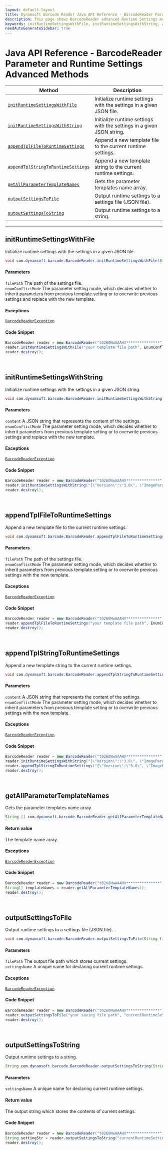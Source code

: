 ```yaml
---
layout: default-layout
title: Dynamsoft Barcode Reader Java API Reference - BarcodeReader Parameter and Runtime Settings Advanced Methods
description: This page shows BarcodeReader advanced Runtime Settings methods of Dynamsoft Barcode Reader for Java SDK API Reference.
keywords: initRuntimeSettingsWithFile, initRuntimeSettingsWithString, appendTplFileToRuntimeSettings, appendTplStringToRuntimeSettings, getAllParameterTemplateNames, outputSettingsToFile, outputSettingsToString, parameter and runtime settings advanced methods, BarcodeReader, api reference, java
needAutoGenerateSidebar: true
---
```


# Java API Reference - BarcodeReader Parameter and Runtime Settings Advanced Methods

  | Method               | Description |
  |----------------------|-------------|
  | [`initRuntimeSettingsWithFile`](#initruntimesettingswithfile)  | Initialize runtime settings with the settings in a given JSON file. |
  | [`initRuntimeSettingsWithString`](#initruntimesettingswithstring) | Initialize runtime settings with the settings in a given JSON string. |
  | [`appendTplFileToRuntimeSettings`](#appendtplfiletoruntimesettings) | Append a new template file to the current runtime settings. |
  | [`appendTplStringToRuntimeSettings`](#appendtplstringtoruntimesettings) | Append a new template string to the current runtime settings. |
  | [`getAllParameterTemplateNames`](#getallparametertemplatenames) | Gets the parameter templates name array. |
  | [`outputSettingsToFile`](#outputsettingstofile) | Output runtime settings to a settings file (JSON file). |
  | [`outputSettingsToString`](#outputsettingstostring) | Output runtime settings to a string. |

  ---






## initRuntimeSettingsWithFile

Initialize runtime settings with the settings in a given JSON file.

```java
void com.dynamsoft.barcode.BarcodeReader.initRuntimeSettingsWithFile(String filePath, int enumConflictMode) throws BarcodeReaderException
```   

#### Parameters
`filePath` The path of the settings file.  
`enumConflictMode` The parameter setting mode, which decides whether to inherit parameters from previous template setting or to overwrite previous settings and replace with the new template. 

#### Exceptions
[`BarcodeReaderException`](../class/BarcodeReaderException.md)

#### Code Snippet
```java
BarcodeReader reader = new BarcodeReader("t0260NwAAAHV***************");
reader.initRuntimeSettingsWithFile("your template file path", EnumConflictMode.CM_OVERWRITE);
reader.destroy();
```

&nbsp; 





## initRuntimeSettingsWithString

Initialize runtime settings with the settings in a given JSON string.


```java
void com.dynamsoft.barcode.BarcodeReader.initRuntimeSettingsWithString(String content, int enumConflictMode)throws BarcodeReaderException
```   
   
#### Parameters
`content` A JSON string that represents the content of the settings.   
`enumConflictMode` The parameter setting mode, which decides whether to inherit parameters from previous template setting or to overwrite previous settings and replace with the new template. 

#### Exceptions
[`BarcodeReaderException`](../class/BarcodeReaderException.md)

#### Code Snippet
```java
BarcodeReader reader = new BarcodeReader("t0260NwAAAHV***************");
reader.initRuntimeSettingsWithString("{\"Version\":\"3.0\", \"ImageParameter\":{\"Name\":\"IP1\", \"BarcodeFormatIds\":[\"BF_QR_CODE\"], \"ExpectedBarcodesCount\":10}}", EnumConflictMode.CM_OVERWRITE);
reader.destroy();
```

&nbsp; 





## appendTplFileToRuntimeSettings

Append a new template file to the current runtime settings.

```java
void com.dynamsoft.barcode.BarcodeReader.appendTplFileToRuntimeSettings(String filePath, int enumConflictMode) throws BarcodeReaderException
```   
   
#### Parameters
`filePath` The path of the settings file.  
`enumConflictMode` The parameter setting mode, which decides whether to inherit parameters from previous template setting or to overwrite previous settings with the new template. 

#### Exceptions
[`BarcodeReaderException`](../class/BarcodeReaderException.md)

#### Code Snippet
```java
BarcodeReader reader = new BarcodeReader("t0260NwAAAHV***************");
reader.appendTplFileToRuntimeSettings("your template file path", EnumConflictMode.CM_IGNORE);
reader.destroy();
```

&nbsp; 





## appendTplStringToRuntimeSettings

Append a new template string to the current runtime settings.

```java
void com.dynamsoft.barcode.BarcodeReader.appendTplStringToRuntimeSettings(String content, int enumConflictMode)	throws BarcodeReaderException	
```   

   
#### Parameters
`content` A JSON string that represents the content of the settings.  
`enumConflictMode` The parameter setting mode, which decides whether to inherit parameters from previous template setting or to overwrite previous settings with the new template.  

#### Exceptions
[`BarcodeReaderException`](../class/BarcodeReaderException.md)

#### Code Snippet
```java
BarcodeReader reader = new BarcodeReader("t0260NwAAAHV***************");
reader.initRuntimeSettingsWithString("{\"Version\":\"3.0\", \"ImageParameter\":{\"Name\":\"IP1\", \"BarcodeFormatIds\":[\"BF_QR_CODE\"], \"ExpectedBarcodesCount\":10}}", EnumConflictMode.CM_OVERWRITE);
reader.appendTplStringToRuntimeSettings("{\"Version\":\"3.0\", \"ImageParameter\":{\"Name\":\"IP1\", \"BarcodeFormatIds\":[\"BF_OneD\"], \"ExpectedBarcodesCount\":20}}", EnumConflictMode.CM_IGNORE);
reader.destroy();
```

&nbsp; 





## getAllParameterTemplateNames
Gets the parameter templates name array.

```java
String [] com.dynamsoft.barcode.BarcodeReader.getAllParameterTemplateNames()		
```   

#### Return value
The template name array.

#### Exceptions
[`BarcodeReaderException`](../class/BarcodeReaderException.md)

#### Code Snippet
```java
BarcodeReader reader = new BarcodeReader("t0260NwAAAHV***************");
String[] templateNames = reader.getAllParameterTemplateNames();
reader.destroy();
```

&nbsp;





## outputSettingsToFile
Output runtime settings to a settings file (JSON file).

```java
void com.dynamsoft.barcode.BarcodeReader.outputSettingsToFile(String filePath, String settingsName) throws BarcodeReaderException
```   
   
#### Parameters
`filePath` The output file path which stores current settings.  
`settingsName` A unique name for declaring current runtime settings.


#### Exceptions
[`BarcodeReaderException`](../class/BarcodeReaderException.md)

#### Code Snippet
```java
BarcodeReader reader = new BarcodeReader("t0260NwAAAHV***************");
reader.outputSettingsToFile("your saving file path", "currentRuntimeSettings");
reader.destroy();
```

&nbsp; 





## outputSettingsToString
Output runtime settings to a string.

```java
String com.dynamsoft.barcode.BarcodeReader.outputSettingsToString(String settingsName) throws BarcodeReaderException
```   
   
#### Parameters 
`settingsName` A unique name for declaring current runtime settings.  

#### Return value
The output string which stores the contents of current settings.

#### Code Snippet
```java
BarcodeReader reader = new BarcodeReader("t0260NwAAAHV***************");
String settingStr = reader.outputSettingsToString("currentRuntimeSettings");
reader.destroy();
```

&nbsp;



